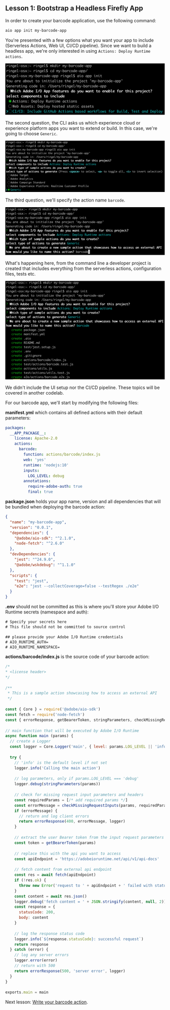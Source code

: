 ## Lesson 1: Bootstrap a Headless Firefly App

In order to create your barcode application, use the following command:
```bash
aio app init my-barcode-app 
```

You're presented with a few options what you want your app to include (Serverless Actions, Web UI, CI/CD pipeline). Since we want to build a headless app, we're only interested in using `Actions: Deploy Runtime actions`.

![cli1](assets/cli1.png)

The second question, the CLI asks us which experience cloud or experience platform apps you want to extend or build. In this case, we're going to choose `Generic`. 

![cli2](assets/cli2.png)

The third question, we'll specify the action name `barcode`.

![cli3](assets/cli3.png)

What's happening here, from the command line a developer project is created that includes everything from the serverless actions, configuration files, tests etc. 

![cli3](assets/cli4.png)

We didn't include the UI setup nor the CI/CD pipeline. These topics will be covered in another codelab. 

For our barcode app, we'll start by modifying the following files:

**manifest.yml** which contains all defined actions with their default parameters:

```yaml
packages:
  __APP_PACKAGE__:
    license: Apache-2.0
    actions:
      barcode:
        function: actions/barcode/index.js
        web: 'yes'
        runtime: 'nodejs:10'
        inputs:
          LOG_LEVEL: debug
        annotations:
          require-adobe-auth: true
          final: true

```

**package.json** holds your app name, version and all dependencies that will be bundled when deploying the barcode action:

```json
{
  "name": "my-barcode-app",
  "version": "0.0.1",
  "dependencies": {
    "@adobe/aio-sdk": "^2.1.0",
    "node-fetch": "^2.6.0"
  },
  "devDependencies": {
    "jest": "^24.9.0",
    "@adobe/wskdebug": "^1.1.0"
  },
  "scripts": {
    "test": "jest",
    "e2e": "jest --collectCoverage=false --testRegex ./e2e"
  }
}
```
 
**.env** should not be committed as this is where you'll store your Adobe I/O Runtime secrets (namespace and auth):

```
# Specify your secrets here
# This file should not be committed to source control

## please provide your Adobe I/O Runtime credentials
# AIO_RUNTIME_AUTH=
# AIO_RUNTIME_NAMESPACE=
```

**actions/barcode/index.js** is the source code of your barcode action:       

```javascript
/*
* <license header>
*/

/**
 * This is a sample action showcasing how to access an external API
 */

const { Core } = require('@adobe/aio-sdk')
const fetch = require('node-fetch')
const { errorResponse, getBearerToken, stringParameters, checkMissingRequestInputs } = require('../utils')

// main function that will be executed by Adobe I/O Runtime
async function main (params) {
  // create a Logger
  const logger = Core.Logger('main', { level: params.LOG_LEVEL || 'info' })

  try {
    // 'info' is the default level if not set
    logger.info('Calling the main action')

    // log parameters, only if params.LOG_LEVEL === 'debug'
    logger.debug(stringParameters(params))

    // check for missing request input parameters and headers
    const requiredParams = [/* add required params */]
    const errorMessage = checkMissingRequestInputs(params, requiredParams, ['Authorization'])
    if (errorMessage) {
      // return and log client errors
      return errorResponse(400, errorMessage, logger)
    }

    // extract the user Bearer token from the input request parameters
    const token = getBearerToken(params)

    // replace this with the api you want to access
    const apiEndpoint = 'https://adobeioruntime.net/api/v1/api-docs'

    // fetch content from external api endpoint
    const res = await fetch(apiEndpoint)
    if (!res.ok) {
      throw new Error('request to ' + apiEndpoint + ' failed with status code ' + res.status)
    }
    const content = await res.json()
    logger.debug('fetch content = ' + JSON.stringify(content, null, 2))
    const response = {
      statusCode: 200,
      body: content
    }

    // log the response status code
    logger.info(`${response.statusCode}: successful request`)
    return response
  } catch (error) {
    // log any server errors
    logger.error(error)
    // return with 500
    return errorResponse(500, 'server error', logger)
  }
}

exports.main = main
```

Next lesson: [Write your barcode action](/lessons/barcode.md).